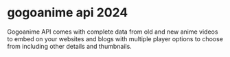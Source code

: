 # gogoanime api 2024
Gogoanime API comes with complete data from old and new anime videos to embed on your websites and blogs with multiple player options to choose from including other details and thumbnails.
